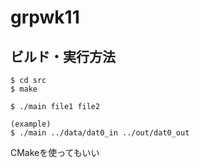 # grpwk11

## ビルド・実行方法
```
$ cd src
$ make

$ ./main file1 file2

(example)
$ ./main ../data/dat0_in ../out/dat0_out
```

CMakeを使ってもいい